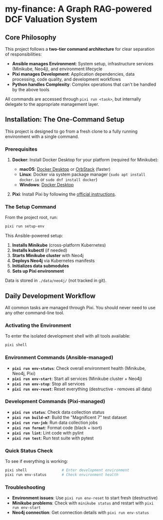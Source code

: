# my-finance: A Graph RAG-powered DCF Valuation System

## Core Philosophy

This project follows a **two-tier command architecture** for clear separation of responsibilities:

- **Ansible manages Environment**: System setup, infrastructure services (Minikube, Neo4j), and environment lifecycle
- **Pixi manages Development**: Application dependencies, data processing, code quality, and development workflows  
- **Python handles Complexity**: Complex operations that can't be handled by the above tools

All commands are accessed through `pixi run <task>`, but internally delegate to the appropriate management layer.

## Installation: The One-Command Setup

This project is designed to go from a fresh clone to a fully running environment with a single command.

### Prerequisites

1.  **Docker**: Install Docker Desktop for your platform (required for Minikube):
    - **macOS**: [Docker Desktop](https://www.docker.com/products/docker-desktop/) or [OrbStack](https://orbstack.dev/) (faster)
    - **Linux**: Docker via system package manager (`sudo apt install docker.io` or `sudo dnf install docker`)
    - **Windows**: [Docker Desktop](https://www.docker.com/products/docker-desktop/)

2.  **Pixi**: Install Pixi by following the [official instructions](https://pixi.sh/latest/).

### The Setup Command

From the project root, run:

```bash
pixi run setup-env
```

This Ansible-powered setup:
1. **Installs Minikube** (cross-platform Kubernetes)
2. **Installs kubectl** (if needed)
3. **Starts Minikube cluster** with Neo4j
4. **Deploys Neo4j** via Kubernetes manifests
5. **Initializes data submodules**
6. **Sets up Pixi environment**

Data is stored in `./data/neo4j/` (not tracked in git).

## Daily Development Workflow

All common tasks are managed through Pixi. You should never need to use any other command-line tool.

### Activating the Environment

To enter the isolated development shell with all tools available:
```bash
pixi shell
```

### Environment Commands (Ansible-managed)

- **`pixi run env-status`**: Check overall environment health (Minikube, Neo4j, Pixi)
- **`pixi run env-start`**: Start all services (Minikube cluster + Neo4j)  
- **`pixi run env-stop`**: Stop all services
- **`pixi run env-reset`**: Reset everything (destructive - removes all data)

### Development Commands (Pixi-managed)

- **`pixi run status`**: Check data collection status
- **`pixi run build-m7`**: Build the "Magnificent 7" test dataset
- **`pixi run run-job`**: Run data collection jobs
- **`pixi run format`**: Format code (black + isort)
- **`pixi run lint`**: Lint code with pylint  
- **`pixi run test`**: Run test suite with pytest

### Quick Status Check

To see if everything is working:

```bash
pixi shell                # Enter development environment
pixi run env-status       # Check environment health
```

### Troubleshooting

- **Environment issues**: Use `pixi run env-reset` to start fresh (destructive)
- **Minikube problems**: Check with `minikube status` and restart with `pixi run env-start`
- **Neo4j connection**: Get connection details with `pixi run env-status`
